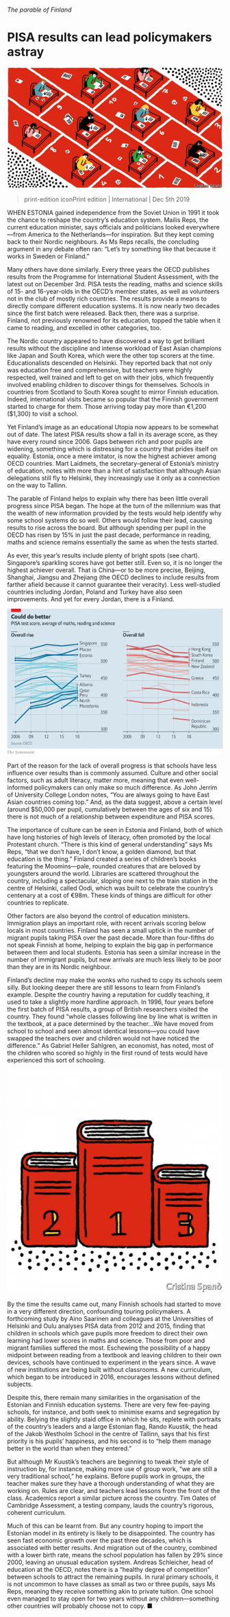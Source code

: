 ###### The parable of Finland

# PISA results can lead policymakers astray 

![image](images/20191207_ird001.jpg) 

> print-edition iconPrint edition | International | Dec 5th 2019 

WHEN ESTONIA gained independence from the Soviet Union in 1991 it took the chance to reshape the country’s education system. Mailis Reps, the current education minister, says officials and politicians looked everywhere—from America to the Netherlands—for inspiration. But they kept coming back to their Nordic neighbours. As Ms Reps recalls, the concluding argument in any debate often ran: “Let’s try something like that because it works in Sweden or Finland.” 

Many others have done similarly. Every three years the OECD publishes results from the Programme for International Student Assessment, with the latest out on December 3rd. PISA tests the reading, maths and science skills of 15- and 16-year-olds in the OECD’s member states, as well as volunteers not in the club of mostly rich countries. The results provide a means to directly compare different education systems. It is now nearly two decades since the first batch were released. Back then, there was a surprise. Finland, not previously renowned for its education, topped the table when it came to reading, and excelled in other categories, too. 

The Nordic country appeared to have discovered a way to get brilliant results without the discipline and intense workload of East Asian champions like Japan and South Korea, which were the other top scorers at the time. Educationalists descended on Helsinki. They reported back that not only was education free and comprehensive, but teachers were highly respected, well trained and left to get on with their jobs, which frequently involved enabling children to discover things for themselves. Schools in countries from Scotland to South Korea sought to mirror Finnish education. Indeed, international visits became so popular that the Finnish government started to charge for them. Those arriving today pay more than €1,200 ($1,300) to visit a school. 

Yet Finland’s image as an educational Utopia now appears to be somewhat out of date. The latest PISA results show a fall in its average score, as they have every round since 2006. Gaps between rich and poor pupils are widening, something which is distressing for a country that prides itself on equality. Estonia, once a mere imitator, is now the highest achiever among OECD countries. Mart Laidmets, the secretary-general of Estonia’s ministry of education, notes with more than a hint of satisfaction that although Asian delegations still fly to Helsinki, they increasingly use it only as a connection on the way to Tallinn. 

The parable of Finland helps to explain why there has been little overall progress since PISA began. The hope at the turn of the millennium was that the wealth of new information provided by the tests would help identify why some school systems do so well. Others would follow their lead, causing results to rise across the board. But although spending per pupil in the OECD has risen by 15% in just the past decade, performance in reading, maths and science remains essentially the same as when the tests started. 

As ever, this year’s results include plenty of bright spots (see chart). Singapore’s sparkling scores have got better still. Even so, it is no longer the highest achiever overall. That is China—or to be more precise, Beijing, Shanghai, Jiangsu and Zhejiang (the OECD declines to include results from farther afield because it cannot guarantee their veracity). Less well-studied countries including Jordan, Poland and Turkey have also seen improvements. And yet for every Jordan, there is a Finland. 

![image](images/20191207_IRC659_0.png) 

Part of the reason for the lack of overall progress is that schools have less influence over results than is commonly assumed. Culture and other social factors, such as adult literacy, matter more, meaning that even well-informed policymakers can only make so much difference. As John Jerrim of University College London notes, “You are always going to have East Asian countries coming top.” And, as the data suggest, above a certain level (around $50,000 per pupil, cumulatively between the ages of six and 15) there is not much of a relationship between expenditure and PISA scores. 

The importance of culture can be seen in Estonia and Finland, both of which have long histories of high levels of literacy, often promoted by the local Protestant church. “There is this kind of general understanding” says Ms Reps, “that we don’t have, I don’t know, a golden diamond, but that education is the thing.” Finland created a series of children’s books featuring the Moomins—pale, rounded creatures that are beloved by youngsters around the world. Libraries are scattered throughout the country, including a spectacular, sloping one next to the train station in the centre of Helsinki, called Oodi, which was built to celebrate the country’s centenary at a cost of €98m. These kinds of things are difficult for other countries to replicate. 

Other factors are also beyond the control of education ministers. Immigration plays an important role, with recent arrivals scoring below locals in most countries. Finland has seen a small uptick in the number of migrant pupils taking PISA over the past decade. More than four-fifths do not speak Finnish at home, helping to explain the big gap in performance between them and local students. Estonia has seen a similar increase in the number of immigrant pupils, but new arrivals are much less likely to be poor than they are in its Nordic neighbour. 

Finland’s decline may make the wonks who rushed to copy its schools seem silly. But looking deeper there are still lessons to learn from Finland’s example. Despite the country having a reputation for cuddly teaching, it used to take a slightly more hardline approach. In 1996, four years before the first batch of PISA results, a group of British researchers visited the country. They found “whole classes following line by line what is written in the textbook, at a pace determined by the teacher...We have moved from school to school and seen almost identical lessons—you could have swapped the teachers over and children would not have noticed the difference.” As Gabriel Heller Sahlgren, an economist, has noted, most of the children who scored so highly in the first round of tests would have experienced this sort of schooling. 

![image](images/20191207_IRD002.jpg) 

By the time the results came out, many Finnish schools had started to move in a very different direction, confounding touring policymakers. A forthcoming study by Aino Saarinen and colleagues at the Universities of Helsinki and Oulu analyses PISA data from 2012 and 2015, finding that children in schools which gave pupils more freedom to direct their own learning had lower scores in maths and science. Those from poor and migrant families suffered the most. Eschewing the possibility of a happy midpoint between reading from a textbook and leaving children to their own devices, schools have continued to experiment in the years since. A wave of new institutions are being built without classrooms. A new curriculum, which began to be introduced in 2016, encourages lessons without defined subjects. 

Despite this, there remain many similarities in the organisation of the Estonian and Finnish education systems. There are very few fee-paying schools, for instance, and both seek to minimise exams and segregation by ability. Belying the slightly staid office in which he sits, replete with portraits of the country’s leaders and a large Estonian flag, Rando Kuustik, the head of the Jakob Westholm School in the centre of Tallinn, says that his first priority is his pupils’ happiness, and his second is to “help them manage better in the world than when they entered.” 

But although Mr Kuustik’s teachers are beginning to tweak their style of instruction by, for instance, making more use of group work, “we are still a very traditional school,” he explains. Before pupils work in groups, the teacher makes sure they have a thorough understanding of what they are working on. Rules are clear, and teachers lead lessons from the front of the class. Academics report a similar picture across the country. Tim Oates of Cambridge Assessment, a testing company, lauds the country’s rigorous, coherent curriculum. 

Much of this can be learnt from. But any country hoping to import the Estonian model in its entirety is likely to be disappointed. The country has seen fast economic growth over the past three decades, which is associated with better results. And migration out of the country, combined with a lower birth rate, means the school population has fallen by 29% since 2000, leaving an unusual education system. Andreas Schleicher, head of education at the OECD, notes there is a “healthy degree of competition” between schools to attract the remaining pupils. In rural primary schools, it is not uncommon to have classes as small as two or three pupils, says Ms Reps, meaning they receive something akin to private tuition. One school even managed to stay open for two years without any children—something other countries will probably choose not to copy. ■ 

